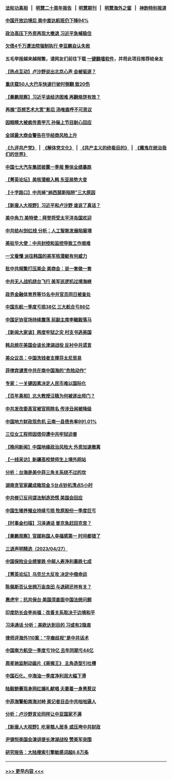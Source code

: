 #### [法轮功真相](https://github.com/gfw-breaker/truth/blob/master/README.md?t=0) &nbsp;&nbsp;|&nbsp;&nbsp; [明慧二十周年报告](https://github.com/gfw-breaker/mh-reports/blob/master/README.md?t=0) &nbsp;&nbsp;|&nbsp;&nbsp;[明慧期刊](https://github.com/gfw-breaker/mh-qikan) &nbsp;&nbsp;|&nbsp;&nbsp; [明慧海外之窗](https://github.com/gfw-breaker/mh-news/blob/master/README.md?t=0) &nbsp;&nbsp;|&nbsp;&nbsp; [神韵特别报道](https://github.com/gfw-breaker/mh-news/blob/master/shenyun.md?t=0)
#### [中国开放边境后 美中直达航班仍下降94%](../pages/nsc413/n13984142.md?t=04291243) 
#### [政治高压下外资再现大撤退 习近平急喊稳住](../pages/nsc413/n13984135.md?t=04291243) 
#### [欠债4千万遭法院强制执行 李亚鹏自认失败](../pages/nsc413/n13984053.md?t=04291243) 
#### 五毛举报越来越频繁，请网友们前往下载 [一键翻墙软件](https://github.com/gfw-breaker/ssr-accounts)，并将此项目推荐给亲友
#### [【热点互动】卢沙野说出北京心声 会被驱逐？](../pages/nsc413/n13984017.md?t=04291243) 
#### [重庆载50人大巴车快速行驶时侧翻 致20伤](../pages/nsc413/n13984020.md?t=04291243) 
#### [【秦鹏观察】习近平谈经济困难 再翻烙饼有效？](../pages/nsc413/n13984078.md?t=04291243) 
#### [再摘“百想艺术大赏”影后 汤唯直呼不可思议](../pages/nsc413/n13983987.md?t=04291243) 
#### [因眼睛大被疯传患甲亢 孙俪上节目耐心回应](../pages/nsc413/n13983971.md?t=04291243) 
#### [全球最大商会警告在华经商风险上升](../pages/nsc413/n13984050.md?t=04291243) 
#### [《九评共产党》](https://github.com/begood0513/9ping.md/blob/master/README.md) &nbsp;|&nbsp; [《解体党文化》](../../../../jtdwh.md/blob/master/README.md)  &nbsp;|&nbsp; [《共产主义的终极目的》](../../../../gczydzjmd.md/blob/master/README.md) &nbsp;|&nbsp; [《魔鬼在统治我们的世界》](../../../../mgztzwmdsj.md/blob/master/README.md) 
#### [中国七大汽车集团披露一季报 整体业绩暴跌](../pages/nsc413/n13984011.md?t=04291243) 
#### [【菁英论坛】美核潜舰入韩 东亚局势大变](../pages/nsc413/n13984009.md?t=04291243) 
#### [【十字路口】中共掉“纳西瑟斯陷阱”三大原因](../pages/nsc413/n13983862.md?t=04291243) 
#### [【新唐人大视野】习近平和卢沙野 谁说了真话？](../pages/nsc413/n13983853.md?t=04291243) 
#### [美中角力 美特使：拜登将受太平洋岛国欢迎](../pages/nsc413/n13983978.md?t=04291243) 
#### [中共给AI划红线 分析：人工智能发展陷窘境](../pages/nsc413/n13983941.md?t=04291243) 
#### [美驻华大使：中共封控和监控导致工作艰难](../pages/nsc413/n13983982.md?t=04291243) 
#### [一文看懂 派往韩国的美军核潜艇有何威力](../pages/nsc413/n13983325.md?t=04291243) 
#### [批中共频繁打压美企 美商会：说一套做一套](../pages/nsc413/n13983961.md?t=04291243) 
#### [中共无人战机绕台飞行 美军巡逻机过境海峡](../pages/nsc413/n13983779.md?t=04291243) 
#### [政界金融体育界等15名中共官员同日被查处](../pages/nsc413/n13983641.md?t=04291243) 
#### [中国东航一季度亏损38亿 三大航合亏86亿](../pages/nsc413/n13983922.md?t=04291243) 
#### [中国足协官场持续震荡 前副主席李毓毅落马](../pages/nsc413/n13983923.md?t=04291243) 
#### [【新闻大家谈】两度牢狱之灾 村支书逃美国](../pages/nsc413/n13983854.md?t=04291243) 
#### [韩总统在美国会谈长津湖战役 反衬中共谎言](../pages/nsc413/n13983741.md?t=04291243) 
#### [美众议员：中国洗钱者支撑芬太尼贸易](../pages/nsc413/n13983868.md?t=04291243) 
#### [菲律宾谴责中共在南中国海的“危险动作”](../pages/nsc413/n13983857.md?t=04291243) 
#### [专家：一关键因素决定人民币难以国际化](../pages/nsc413/n13983612.md?t=04291243) 
#### [【百年真相】北大教授汪篯为何被逐出师门？](../pages/nsc413/n13982277.md?t=04291243) 
#### [中共发改委高官被官网除名 传涉丑闻被降级](../pages/nsc413/n13983711.md?t=04291243) 
#### [中国地方财政现危机 云南一县债务率991.01%](../pages/nsc413/n13983567.md?t=04291243) 
#### [三位女工程师因信仰遭中共牢狱迫害](../pages/nsc413/n13982891.md?t=04291243) 
#### [【晚间新闻】中国地缘政治风险大 外资加速撤离](../pages/nsc413/n13983577.md?t=04291243) 
#### [【一线采访】新疆高校禁师生上境外网站](../pages/nsc413/n13983436.md?t=04291243) 
#### [分析：台海是美中菲三角关系绕不过的坎](../pages/nsc413/n13981817.md?t=04291243) 
#### [湖南贪官家藏成箱现金 5台点钞机清点5小时](../pages/nsc413/n13983401.md?t=04291243) 
#### [中共修订反间谍法制造恐慌 美国会回应](../pages/nsc413/n13983122.md?t=04291243) 
#### [中国生猪养殖业持续亏损 牧原股份一季度巨亏](../pages/nsc413/n13983234.md?t=04291243) 
#### [【时事金扫描】习泽通话 普京急赶回克宫？](../pages/nsc413/n13983265.md?t=04291243) 
#### [【秦鹏观察】官媒称国人幸福感第一 时间都错了](../pages/nsc413/n13983216.md?t=04291243) 
#### [三退声明精选（2023/04/27）](../pages/nsc413/n13983334.md?t=04291243) 
#### [中国保险业业绩普跌 中邮人寿净利暴跌七成](../pages/nsc413/n13983204.md?t=04291243) 
#### [【菁英论坛】乌克兰大反攻 决定中俄命运](../pages/nsc413/n13983119.md?t=04291243) 
#### [陈佩斯否认坐拥万亩良田 与退耕还林有关？](../pages/nsc413/n13983191.md?t=04291243) 
#### [惠虎宇：抗共保台 美国须直面中国法统问题](../pages/nsc413/n13983069.md?t=04291243) 
#### [印度防长会李尚福：改善关系取决于边境和平](../pages/nsc413/n13983143.md?t=04291243) 
#### [习泽通话 分析：美欧达到目的 习或有2隐衷](../pages/nsc413/n13982955.md?t=04291243) 
#### [律师评海外110案：“华裔歧视”是中共话术](../pages/nsc413/n13982340.md?t=04291243) 
#### [中国南方航空一季度亏19亿 去年同期亏44亿](../pages/nsc413/n13983150.md?t=04291243) 
#### [周星驰监制动画片《美猴王》 主角造型引吐槽](../pages/nsc413/n13983025.md?t=04291243) 
#### [中国石化、中海油一季度净利润大幅下滑](../pages/nsc413/n13983139.md?t=04291243) 
#### [陆毅鲍蕾现身网红婚礼献唱 夫妻着一身黑惹议](../pages/nsc413/n13983089.md?t=04291243) 
#### [中菲海警船南海对峙 美记者目击中共咄咄逼人](../pages/nsc413/n13983033.md?t=04291243) 
#### [分析：卢沙野言论同样让中亚国家不满](../pages/nsc413/n13982976.md?t=04291243) 
#### [【新唐人大视野】吃皇粮人居多 或压垮中共财政](../pages/nsc413/n13983024.md?t=04291243) 
#### [尹锡悦美国会演讲提长津湖战役 赞美军突围](../pages/nsc413/n13983048.md?t=04291243) 
#### [研究报告：大陆搜索引擎敏感词超6.6万条](../pages/nsc413/n13983011.md?t=04291243) 

----
#### [ >>> 更早内容 <<< ](../indexes/nsc413-earlier.md)
